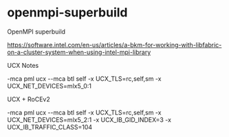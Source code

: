 # openmpi-superbuild
OpenMPI superbuild

https://software.intel.com/en-us/articles/a-bkm-for-working-with-libfabric-on-a-cluster-system-when-using-intel-mpi-library

UCX Notes

-mca pml ucx --mca btl self -x UCX_TLS=rc,self,sm -x UCX_NET_DEVICES=mlx5_0:1

UCX + RoCEv2

-mca pml ucx --mca btl self -x UCX_TLS=rc,self,sm -x UCX_NET_DEVICES=mlx5_2:1 -x UCX_IB_GID_INDEX=3 -x UCX_IB_TRAFFIC_CLASS=104
